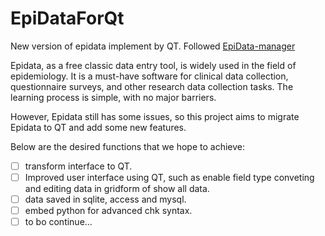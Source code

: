 # EpiDataForQt
New version of epidata implement by QT. Followed [EpiData-manager](https://github.com/EpiData-dk/manager)

Epidata, as a free classic data entry tool, is widely used in the field of epidemiology. It is a must-have software for clinical data collection, questionnaire surveys, and other research data collection tasks. The learning process is simple, with no major barriers.

However, Epidata still has some issues, so this project aims to migrate Epidata to QT and add some new features.

Below are the desired functions that we hope to achieve:
- [ ] transform interface to QT.
- [ ] Improved user interface using QT, such as enable field type conveting and editing data in gridform of show all data.
- [ ] data saved in sqlite, access and mysql.
- [ ] embed python for advanced chk syntax.
- [ ] to bo continue...
